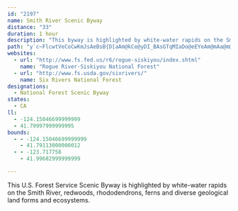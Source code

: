 ```yaml
---
id: "2197"
name: Smith River Scenic Byway
distance: "33"
duration: 1 hour
description: "This byway is highlighted by white-water rapids on the Smith River, redwoods, rhododendrons, ferns and diverse geological land forms and ecosystems."
path: "y`c~FlcwtVeCoCwKmJsAeBsB{D[aAm@kCe@yDI_BAsGTqMIaDo@eEYeAm@mAa@m@sAeAc@s@sCsGeMuRi@sAK_AEeAJeA^sAbAaBHm@UwB@aAX_AlBuBTe@H_@IcAY_@UMy@BuFtDeBX]Ao@Yk@q@a@sAG{FIcA_B{DOk@E_AJyBlAcDhAmAN]JWBaAKy@mAsCCmBXsDMeAOe@aAmBOq@I}@RqCGy@o@aE?e@H_AxAyCReAp@{BjCkCTu@Bk@Is@]m@yBiBoA}Ac@qA[{AU}CGmBFoHc@eGGmCH}R[_c@HmBj@_KRyB^aCxFqUjCsJnB{EpG_M|EuIx@aAt@e@|Aa@jAEvBXrAl@bC`BbEdG|@z@xBlAnBv@t@L`FP~AKh@GhAk@|BeBrEwGlEsH|BsCx@yArByFp@{DxNa`BToEUgCm@_Do@{Au@q@_AS}AWuAAwBXeC`A{GFeBAcAQmCu@iAe@ePmIqA{@eBoBm@iAaB}EiA{Bs@aAiAiAsBgAcCo@cFi@}B?gFb@_AQkBgAm@}@Ys@aB{GKy@?s@ByHC_B_@sC_A{BcBqByAs@aGm@yBDyAPy@KcGsEcAeB}BgGeAuEYqBs@oCo@kBSWmI}Ho@_@gAWcHs@w@WaCaBcAuAkAqCq@gCc@}DQaEs@gBi@g@oAEkFXy@ZkBrAi@PyAPyReBmA?i@Ps@d@Ud@OlAO~CK`@i@zAi@x@i@d@oAr@sAd@eHrByHfBcAJcEBqGWsB[mAc@uA{@s@}@{@{BSkBEoBDeAh@mDhAwFNaCI_By@iGKqB?yAn@iOUmCWaA[w@cAyAoAaAeGkBkEGcBk@u@m@q@_Be@eC_@aHMeGRsCh@{CrBsFx@iEn@yGPyEf@iGDgDUwBm@qBwA}DaAeDk@uDM_DX{KJyB|@iIlByKd@aFJwBAs\\IsCu@gIaAuFsIe`@c@kCu@uHSwC[iKGox@LsB^iChPys@fGs\\bAqEp@{BrAuCvJkOhBoEl@sBl@eD`CiQp@aGJuBBcDOiFYkCcAiFy@iCkKmWiA_CuSwZwBaEoAgD}BmJo@kEwEue@_@qC}@{Ca@eAsAqBmEaFo@_A}@}B[_Am@mDIcAa@qOIkA_@{B]kAk@sAsFmL}AiE{BqIu@aEyBuTSiDQeJ_@mDc@uBo@gBiAwBoNiP}@gBu@gCqJkr@KoDCiUUeCWgAaA{CgGmKcAgCm@cC{BkMqDgKuAqEy@cBi@o@qDuC[g@YiA[wDDqCNqAnB}Hr@_BhBsFTgAE_Do@wAo@g@wTaMoAYsBOmCNwBKyE{AuAmAs@wA_@mBIsACmGFcEMwAoCwR_@qAc@y@wB_BuC_B_@a@cBeDi@_BIyAHoAn@qBbCaDbByAzDw@t@g@tBq@`Ga@rB_@bDgAdAeAjEeIn@iCNgDCyDQsA_@qAsAsCyAoBcBcBYMo@Ai@FcD`CiAPyASsBq@}D_CmBYoQv@iE^g@?o@OoAaAc@q@WaAMw@OcDD_ANeAt@gCJs@GeAg@eAm@SgDX_@E{As@a@EgCLuDh@mBCiA[e@Y}AoAy@aAO_BJaATc@VYvDyAZYb@y@RoCC_Ib@uH?y@O_Am@sA}CyCm@qAMm@Io@?q@XeGCsEUaF]aCoCcNc@kGa@uCeAyBaAeAoAk@mBg@i@m@iCgEe@_C_@}@{AmB_CaE_@s@o@_CoAmHW{FB_Ab@eEI}AUwBOeEi@oJx@{EN_BGuAa@oBi@i@y@FsBv@cCzAm@RaAMc@YyB_Co@wAYiAOqBYs@_@YiAE_@SqA_B[{@UcACeAy@iEcDqFIcALcAN[|@k@~Bk@r@s@ZqBH}AB}BPgBC_@Mq@gA{@_@s@c@gOk@gE}@eC{AyAeAoAkCeF_@aBSgG_@wD_BuEwFaJgDmEuA_AqA_@iB?iEp@cB@{K_@mHuA_BI}EPcBXaHfEgHdCsCf@cAYiDmBmEaD}@WiHSgDSsAWsAs@mAgA{JiQkAy@sCq@w@_@w@eAcBoCwEeDoAm@cCe@{FiD_@_@sAwBc@gA{CgBy@u@}@iBo@cCq@cAc@]q@SkBWiDyBc@CqEFqEm@m@JwAfAy@`@wA?eAm@sB{BaAk@mASmC@m@KoAg@qFyD_BmBeAgBmDsJu@_BkB{B{@y@i@c@cF{B}DuB{JeGaDkCmHgEyDeB{N}HwB_AyAWiMa@eBJiB`@wIfDwHxDqFpBec@fIiDTkDm@uBmAq[uXqHgHmAsBuA{E_@sBYeF_@a]C_BYeC_@uBqHi[yDaOcCaK_@iAeA_CkA}Au@s@e@_@}CyAyOiGcDcAmD_@iFOsSWwDDuA^w@^iG`GwC`ByOrGaC\\"
websites:
  - url: "http://www.fs.fed.us/r6/rogue-siskiyou/index.shtml"
    name: "Rogue River-Siskiyou National Forest"
  - url: "http://www.fs.usda.gov/sixrivers/"
    name: Six Rivers National Forest
designations:
  - National Forest Scenic Byway
states:
  - CA
ll:
  - -124.15046699999999
  - 41.79997999999995
bounds:
  - - -124.15046699999999
    - 41.79113000000012
  - - -123.717758
    - 41.99682999999999

---
```


<p>This U.S. Forest Service Scenic Byway is highlighted by white-water rapids on the Smith River, redwoods, rhododendrons, ferns and diverse geological land forms and ecosystems.</p>
